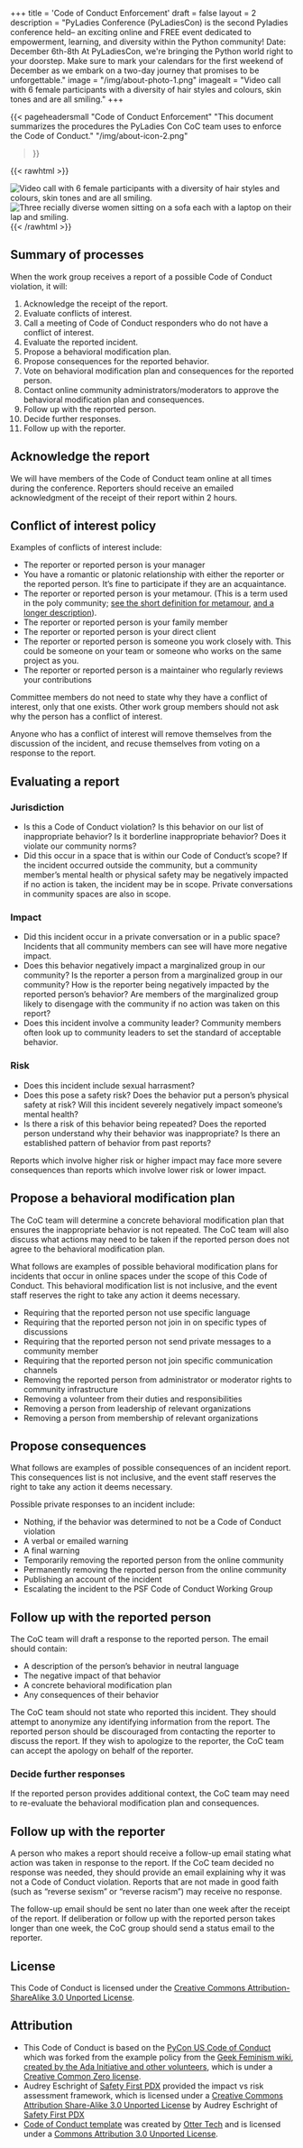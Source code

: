 +++
title = 'Code of Conduct Enforcement'
draft = false
layout = 2
description = "PyLadies Conference (PyLadiesCon) is the second Pyladies conference held– an exciting online and FREE event dedicated to empowerment, learning, and diversity within the Python community!  Date: December 6th-8th At PyLadiesCon, we're bringing the Python world right to your doorstep. Make sure to mark your calendars for the first weekend of December as we embark on a two-day journey that promises to be unforgettable."
image = "/img/about-photo-1.png"
imagealt = "Video call with 6 female participants with a diversity of hair styles and colours, skin tones and are all smiling."
+++

{{< pageheadersmall
  "Code of Conduct Enforcement"
  "This document summarizes the procedures the PyLadies Con CoC team uses to enforce the Code of Conduct."
  "/img/about-icon-2.png"
  >}}

{{< rawhtml >}}
<div class="d-md-flex flex-md-equal w-100">
  <div class="bg-white overflow-hidden">
    <img class="w-100" src="/img/about-photo-1.png" alt="Video call with 6 female participants with
    a diversity of hair styles and colours, skin tones and are all smiling."/>
  </div>
  <div class="bg-white overflow-hidden">
    <img class="w-100" src="/img/about-photo-2.png" alt="Three recially diverse women sitting on a sofa each with a
    laptop on their lap and smiling." />
  </div>
</div>
{{< /rawhtml >}}


## Summary of processes

When the work group receives a report of a possible Code of Conduct violation, it will:

1. Acknowledge the receipt of the report.
2. Evaluate conflicts of interest.
3. Call a meeting of Code of Conduct responders who do not have a conflict of interest.
4. Evaluate the reported incident.
5. Propose a behavioral modification plan.
6. Propose consequences for the reported behavior.
7. Vote on behavioral modification plan and consequences for the reported person.
8. Contact online community administrators/moderators to approve the behavioral modification plan
   and consequences.
9. Follow up with the reported person.
10. Decide further responses.
11. Follow up with the reporter.

## Acknowledge the report

We will have members of the Code of Conduct team online at all times during the conference.
Reporters should receive an emailed acknowledgment of the receipt of their report within 2 hours.

## Conflict of interest policy

Examples of conflicts of interest include:

* The reporter or reported person is your manager
* You have a romantic or platonic relationship with either the reporter or the reported person. It’s
  fine to participate if they are an acquaintance.
* The reporter or reported person is your metamour. (This is a term used in the poly community;
  [see the short definition for metamour](https://www.urbandictionary.com/define.php?term=Metamour),
  [and a longer description](https://solopoly.net/2012/09/29/whats-a-metamour-on-my-terms/)).
* The reporter or reported person is your family member
* The reporter or reported person is your direct client
* The reporter or reported person is someone you work closely with. This could be someone on your
  team or someone who works on the same project as you.
* The reporter or reported person is a maintainer who regularly reviews your contributions

Committee members do not need to state why they have a conflict of interest, only that one exists.
Other work group members should not ask why the person has a conflict of interest.

Anyone who has a conflict of interest will remove themselves from the discussion of the incident,
and recuse themselves from voting on a response to the report.

## Evaluating a report

### Jurisdiction

* Is this a Code of Conduct violation? Is this behavior on our list of inappropriate behavior? Is it
  borderline inappropriate behavior? Does it violate our community norms?
* Did this occur in a space that is within our Code of Conduct’s scope? If the incident occurred
  outside the community, but a community member’s mental health or physical safety may be negatively
  impacted if no action is taken, the incident may be in scope. Private conversations in community
  spaces are also in scope.

### Impact

* Did this incident occur in a private conversation or in a public space? Incidents that all
  community members can see will have more negative impact.
* Does this behavior negatively impact a marginalized group in our community? Is the reporter a
  person from a marginalized group in our community? How is the reporter being negatively impacted
  by the reported person’s behavior? Are members of the marginalized group likely to disengage with
  the community if no action was taken on this report?
* Does this incident involve a community leader? Community members often look up to community
  leaders to set the standard of acceptable behavior.

### Risk

* Does this incident include sexual harrasment?
* Does this pose a safety risk? Does the behavior put a person’s physical safety at risk? Will this
  incident severely negatively impact someone’s mental health?
* Is there a risk of this behavior being repeated? Does the reported person understand why their
  behavior was inappropriate? Is there an established pattern of behavior from past reports?

Reports which involve higher risk or higher impact may face more severe consequences than reports
which involve lower risk or lower impact.

## Propose a behavioral modification plan

The CoC team will determine a concrete behavioral modification plan that ensures the inappropriate
behavior is not repeated.
The CoC team will also discuss what actions may need to be taken if the reported person does not
agree to the behavioral modification plan.

What follows are examples of possible behavioral modification plans for incidents that occur in
online spaces under the scope of this Code of Conduct.
This behavioral modification list is not inclusive, and the event staff reserves the right to take
any action it deems necessary.

* Requiring that the reported person not use specific language
* Requiring that the reported person not join in on specific types of discussions
* Requiring that the reported person not send private messages to a community member
* Requiring that the reported person not join specific communication channels
* Removing the reported person from administrator or moderator rights to community infrastructure
* Removing a volunteer from their duties and responsibilities
* Removing a person from leadership of relevant organizations
* Removing a person from membership of relevant organizations

## Propose consequences

What follows are examples of possible consequences of an incident report.
This consequences list is not inclusive, and the event staff reserves the right to take any action
it deems necessary.

Possible private responses to an incident include:
* Nothing, if the behavior was determined to not be a Code of Conduct violation
* A verbal or emailed warning
* A final warning
* Temporarily removing the reported person from the online community
* Permanently removing the reported person from the online community
* Publishing an account of the incident
* Escalating the incident to the PSF Code of Conduct Working Group

## Follow up with the reported person

The CoC team will draft a response to the reported person.
The email should contain:

* A description of the person’s behavior in neutral language
* The negative impact of that behavior
* A concrete behavioral modification plan
* Any consequences of their behavior

The CoC team should not state who reported this incident.
They should attempt to anonymize any identifying information from the report.
The reported person should be discouraged from contacting the reporter to discuss the report.
If they wish to apologize to the reporter, the CoC team can accept the apology on behalf of the
reporter.

### Decide further responses

If the reported person provides additional context, the CoC team may need to re-evaluate the
behavioral modification plan and consequences.

## Follow up with the reporter

A person who makes a report should receive a follow-up email stating what action was taken in
response to the report.
If the CoC team decided no response was needed, they should provide an email explaining why it was
not a Code of Conduct violation.
Reports that are not made in good faith (such as “reverse sexism” or “reverse racism”) may receive
no response.

The follow-up email should be sent no later than one week after the receipt of the report.
If deliberation or follow up with the reported person takes longer than one week, the CoC group
should send a status email to the reporter.

## License

This Code of Conduct is licensed under the [Creative Commons Attribution-ShareAlike 3.0 Unported
License](https://conference.pyladies.com/about/#code-of-conduct).

## Attribution

* This Code of Conduct is based on the [PyCon US Code of
  Conduct](https://us.pycon.org/2023/about/code-of-conduct/) which was forked from the example
  policy from the [Geek Feminism wiki, created by the Ada Initiative and other
  volunteers](https://geekfeminism.wikia.com/wiki/Conference_anti-harassment/Policy), which is under
  a [Creative Common Zero license](https://creativecommons.org/publicdomain/zero/1.0/).
* Audrey Eschright of [Safety First PDX](http://safetyfirstpdx.org/) provided the impact vs risk
  assessment framework, which is licensed under a [Creative Commons Attribution Share-Alike 3.0
  Unported License](http://creativecommons.org/licenses/by-sa/3.0/) by Audrey Eschright of [Safety
  First PDX](http://safetyfirstpdx.org/)
* [Code of Conduct template](https://github.com/sagesharp/code-of-conduct-template/) was created by
  [Otter Tech](https://otter.technology/code-of-conduct-training) and is licensed under a [Commons
  Attribution 3.0 Unported License](http://creativecommons.org/licenses/by/3.0/).
